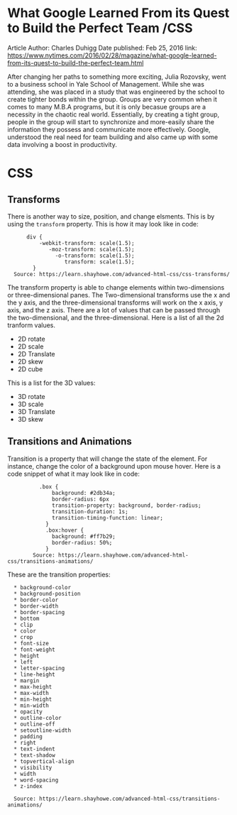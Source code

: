 # What Google Learned From its Quest to Build the Perfect Team /CSS # 

Article Author: Charles Duhigg
Date published: Feb 25, 2016 
link: https://www.nytimes.com/2016/02/28/magazine/what-google-learned-from-its-quest-to-build-the-perfect-team.html

After changing her paths to something more exciting, Julia Rozovsky, went to a business school in Yale School of Management. While she was attending, she was placed in a study that was engineered by the school to create tighter bonds within the group. Groups are very common when it comes to many M.B.A programs, but it is only becasue groups are a necessity in the chaotic real world. Essentially, by creating a tight group, people in the group will start to synchronize and more-easily share the information they possess and communicate more effectively. Google, understood the real need for team building and also came up with some data involving a boost in productivity. 

# CSS # 
## Transforms ## 
There is another way to size, position, and change elsments. This is by using the `transform` property. This is how it may look like in code: 

          div {
              -webkit-transform: scale(1.5);
                 -moz-transform: scale(1.5);
                   -o-transform: scale(1.5);
                      transform: scale(1.5);
            }
      Source: https://learn.shayhowe.com/advanced-html-css/css-transforms/
      
      
The transform property is able to change elements within two-dimensions or three-dimensional panes. The Two-dimensional transforms use the x and the y axis, and the three-dimensional transforms will work on the x axis, y axis, and the z axis. There are a lot of values that can be passed through the two-dimensional, and the three-dimensional. Here is a list of all the 2d tranform values. 
  * 2D rotate 
  * 2D scale 
  * 2D Translate
  * 2D skew 
  * 2D cube 

This is a list for the 3D values: 
   * 3D rotate
   * 3D scale 
   * 3D Translate
   * 3D skew


## Transitions and Animations ## 
Transition is a property that will change the state of the element. For instance, change the color of a background upon mouse hover. Here is a code snippet of what it may look like in code: 

              .box {
                  background: #2db34a;
                  border-radius: 6px
                  transition-property: background, border-radius;
                  transition-duration: 1s;
                  transition-timing-function: linear;
                }
                .box:hover {
                  background: #ff7b29;
                  border-radius: 50%;
                }
            Source: https://learn.shayhowe.com/advanced-html-css/transitions-animations/
            
            
 These are the transition properties: 
      
      * background-color
      * background-position
      * border-color
      * border-width
      * border-spacing
      * bottom
      * clip
      * color
      * crop
      * font-size
      * font-weight
      * height
      * left
      * letter-spacing
      * line-height
      * margin
      * max-height
      * max-width
      * min-height
      * min-width
      * opacity
      * outline-color
      * outline-off
      * setoutline-width
      * padding
      * right
      * text-indent
      * text-shadow
      * topvertical-align
      * visibility
      * width
      * word-spacing
      * z-index

      Source: https://learn.shayhowe.com/advanced-html-css/transitions-animations/
      
  
